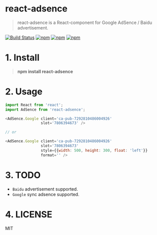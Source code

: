 # react-adsence


> react-adsence is a React-component for Google AdSence / Baidu advertisement.

[![Build Status](https://travis-ci.org/hustcc/react-adsence.svg?branch=master)](https://travis-ci.org/hustcc/react-adsence) [![npm](https://img.shields.io/npm/v/react-adsence.svg?style=flat-square)](https://www.npmjs.com/package/react-adsence) [![npm](https://img.shields.io/npm/dt/react-adsence.svg?style=flat-square)](https://www.npmjs.com/package/react-adsence) [![npm](https://img.shields.io/npm/l/react-adsence.svg?style=flat-square)](https://www.npmjs.com/package/react-adsence)


# 1. Install

> **npm install react-adsence**


# 2. Usage

```js
import React from 'react';
import AdSence from 'react-adsence';

<AdSence.Google client='ca-pub-7292810486004926'
                slot='7806394673' />

// or

<AdSence.Google client='ca-pub-7292810486004926'
                slot='7806394673'
                style={{width: 500, height: 300, float: 'left'}}
                format='' />
```


# 3. TODO

 - `Baidu` advertisement supported.
 - `Google` sync adsence supported.


# 4. LICENSE

MIT
